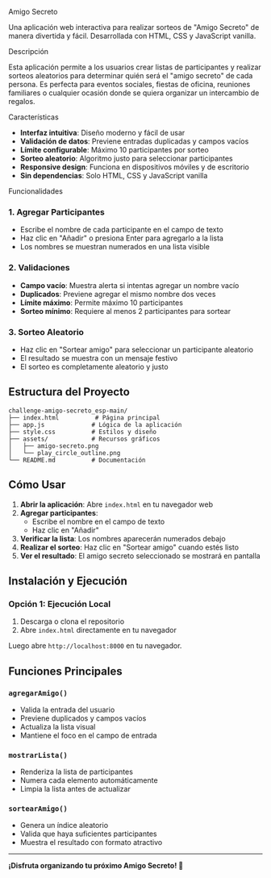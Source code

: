 Amigo Secreto

Una aplicación web interactiva para realizar sorteos de "Amigo Secreto" de manera divertida y fácil. Desarrollada con HTML, CSS y JavaScript vanilla.

Descripción

Esta aplicación permite a los usuarios crear listas de participantes y realizar sorteos aleatorios para determinar quién será el "amigo secreto" de cada persona. Es perfecta para eventos sociales, fiestas de oficina, reuniones familiares o cualquier ocasión donde se quiera organizar un intercambio de regalos.

Características

- **Interfaz intuitiva**: Diseño moderno y fácil de usar
- **Validación de datos**: Previene entradas duplicadas y campos vacíos
- **Límite configurable**: Máximo 10 participantes por sorteo
- **Sorteo aleatorio**: Algoritmo justo para seleccionar participantes
- **Responsive design**: Funciona en dispositivos móviles y de escritorio
- **Sin dependencias**: Solo HTML, CSS y JavaScript vanilla

Funcionalidades

### 1. Agregar Participantes
- Escribe el nombre de cada participante en el campo de texto
- Haz clic en "Añadir" o presiona Enter para agregarlo a la lista
- Los nombres se muestran numerados en una lista visible

### 2. Validaciones
- **Campo vacío**: Muestra alerta si intentas agregar un nombre vacío
- **Duplicados**: Previene agregar el mismo nombre dos veces
- **Límite máximo**: Permite máximo 10 participantes
- **Sorteo mínimo**: Requiere al menos 2 participantes para sortear

### 3. Sorteo Aleatorio
- Haz clic en "Sortear amigo" para seleccionar un participante aleatorio
- El resultado se muestra con un mensaje festivo
- El sorteo es completamente aleatorio y justo

## Estructura del Proyecto

```
challenge-amigo-secreto_esp-main/
├── index.html          # Página principal
├── app.js             # Lógica de la aplicación
├── style.css          # Estilos y diseño
├── assets/            # Recursos gráficos
│   ├── amigo-secreto.png
│   └── play_circle_outline.png
└── README.md          # Documentación
```

## Cómo Usar


1. **Abrir la aplicación**: Abre `index.html` en tu navegador web
2. **Agregar participantes**: 
   - Escribe el nombre en el campo de texto
   - Haz clic en "Añadir"
3. **Verificar la lista**: Los nombres aparecerán numerados debajo
4. **Realizar el sorteo**: Haz clic en "Sortear amigo" cuando estés listo
5. **Ver el resultado**: El amigo secreto seleccionado se mostrará en pantalla

## Instalación y Ejecución

### Opción 1: Ejecución Local
1. Descarga o clona el repositorio
2. Abre `index.html` directamente en tu navegador


Luego abre `http://localhost:8000` en tu navegador.


## Funciones Principales
      
### `agregarAmigo()`
- Valida la entrada del usuario
- Previene duplicados y campos vacíos
- Actualiza la lista visual
- Mantiene el foco en el campo de entrada

### `mostrarLista()`
- Renderiza la lista de participantes
- Numera cada elemento automáticamente
- Limpia la lista antes de actualizar

### `sortearAmigo()`
- Genera un índice aleatorio
- Valida que haya suficientes participantes
- Muestra el resultado con formato atractivo

---

**¡Disfruta organizando tu próximo Amigo Secreto! 🎉** 